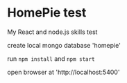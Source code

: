 # HomePie test

My React and node.js skills test

create local mongo database 'homepie'

run `npm install`  and `npm start`

open browser at 'http://localhost:5400'